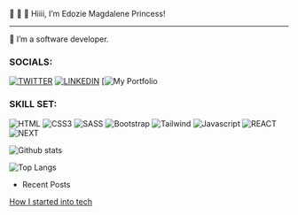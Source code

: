  👋  👋  👋 Hiiii, I’m Edozie Magdalene Princess!
- ----------------------------------------------------------------------------------------------------------------------------------------------------------------------------
🌱 I’m a software developer.


### SOCIALS:
[![TWITTER](https://img.shields.io/badge/Twitter-1DA1F2?style=for-the-badge&logo=twitter&logoColor=white)](https://twitter.com/PrincessMaggy7)
[![LINKEDIN](https://img.shields.io/badge/LinkedIn-0077B5?style=for-the-badge&logo=linkedin&logoColor=white)](https://www.linkedin.com/in/edozie-magdalene)
[![My Portfolio](https://my-portfolio-5o2o.vercel.app/)


### SKILL SET:
![HTML](https://img.shields.io/badge/HTML-239120?style=for-the-badge&logo=html5&logoColor=white!)
![CSS3](https://img.shields.io/badge/CSS-239120?&style=for-the-badge&logo=css3&logoColor=white)
![SASS](https://img.shields.io/badge/SASS-20232A?style=for-the-badge&logo=sass&logoColor=51DAFC)
![Bootstrap](https://img.shields.io/badge/Bootstrap-20232A?style=for-the-badge&logo=bootstrapcss&logoColor=51DAFC)
 ![Tailwind](https://img.shields.io/badge/Tailwind-20232A?style=for-the-badge&logo=tailwindcss&logoColor=51DAFC) 
![Javascript](https://img.shields.io/badge/JavaScript-F7DF1E?style=for-the-badge&logo=javascript&logoColor=black)
![REACT](https://img.shields.io/badge/React-20232A?style=for-the-badge&logo=react&logoColor=61DAFB)
![NEXT](https://img.shields.io/badge/Next-F7DF1E?style=for-the-badge&logo=next&logoColor=black)

 ![Github stats](https://github-readme-stats.vercel.app/api?username=princessmaggy&show_icons=true&count_private=true)  

<!-- ![Anurag's GitHub stats](https://github-readme-stats.vercel.app/api?username=princessmaggy&show_icons=true) -->

<!--![Top Languages Card](https://github-readme-stats.vercel.app/api/top-langs/?username=princessmaggy&layout=compact)-->
![Top Langs](https://github-readme-stats.vercel.app/api/top-langs/?username=princessmaggy&hide_progress=true)


- Recent Posts

[How I started into tech](https://princessmaggy.hashnode.dev/how-i-started-out-into-tech)


